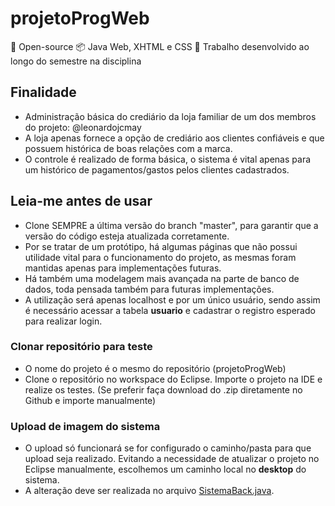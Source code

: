 # projetoProgWeb
📖 Open-source  📦 Java Web, XHTML e CSS 🔧 Trabalho desenvolvido ao longo do semestre na disciplina

## Finalidade
- Administração básica do crediário da loja familiar de um dos membros do projeto: @leonardojcmay
- A loja apenas fornece a opção de crediário aos clientes confiáveis e que possuem histórica de boas relações com a marca.
- O controle é realizado de forma básica, o sistema é vital apenas para um histórico de pagamentos/gastos pelos clientes cadastrados.

## Leia-me antes de usar
- Clone SEMPRE a última versão do branch "master", para garantir que a versão do código esteja atualizada corretamente.
- Por se tratar de um protótipo, há algumas páginas que não possui utilidade vital para o funcionamento do projeto, as mesmas foram mantidas apenas para implementações futuras.
- Há também uma modelagem mais avançada na parte de banco de dados, toda pensada também para futuras implementações.
- A utilização será apenas localhost e por um único usuário, sendo assim é necessário acessar a tabela **usuario** e cadastrar o registro esperado para realizar login.

### Clonar repositório para teste
- O nome do projeto é o mesmo do repositório (projetoProgWeb)
- Clone o repositório no workspace do Eclipse. Importe o projeto na IDE e realize os testes. (Se preferir faça download do .zip diretamente no Github e importe manualmente)

### Upload de imagem do sistema
- O upload só funcionará se for configurado o caminho/pasta para que upload seja realizado. Evitando a necessidade de atualizar o projeto no Eclipse manualmente, escolhemos um caminho local no **desktop** do sistema.
- A alteração deve ser realizada no arquivo <a href="https://github.com/tiagoboeing/projetoProgWeb/blob/master/src/main/java/br/unisul/projeto/bean/SistemaBack.java">SistemaBack.java</a>.
